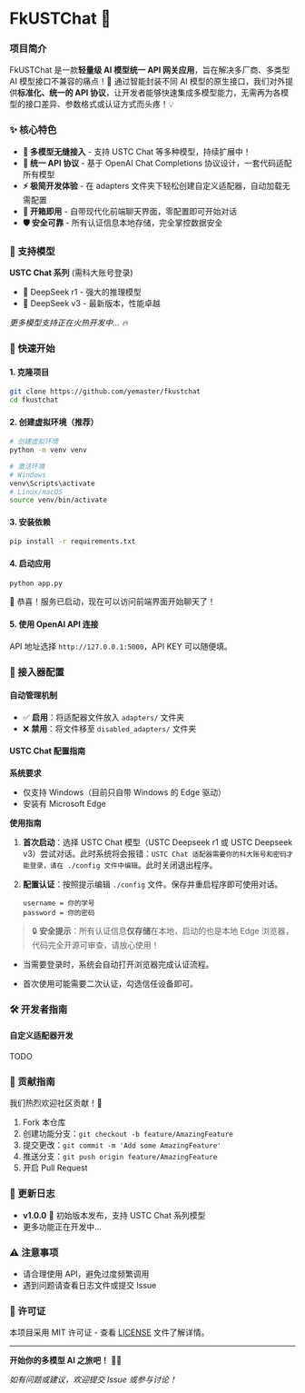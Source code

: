 # FkUSTChat 🚀

### 项目简介

FkUSTChat 是一款**轻量级 AI 模型统一 API 网关应用**，旨在解决多厂商、多类型 AI 模型接口不兼容的痛点！🎯 通过智能封装不同 AI 模型的原生接口，我们对外提供**标准化、统一的 API 协议**，让开发者能够快速集成多模型能力，无需再为各模型的接口差异、参数格式或认证方式而头疼！💡

### ✨ 核心特色

- **🔌 多模型无缝接入** - 支持 USTC Chat 等多种模型，持续扩展中！
- **🎯 统一 API 协议** - 基于 OpenAI Chat Completions 协议设计，一套代码适配所有模型
- **⚡ 极简开发体验** - 在 adapters 文件夹下轻松创建自定义适配器，自动加载无需配置
- **💫 开箱即用** - 自带现代化前端聊天界面，零配置即可开始对话
- **🛡️ 安全可靠** - 所有认证信息本地存储，完全掌控数据安全

### 🎪 支持模型

**USTC Chat 系列** (需科大账号登录)

- 🤖 DeepSeek r1 - 强大的推理模型
- 🧠 DeepSeek v3 - 最新版本，性能卓越

*更多模型支持正在火热开发中... 🔥*

### 🚀 快速开始

#### 1. 克隆项目

```bash
git clone https://github.com/yemaster/fkustchat
cd fkustchat
```

#### 2. 创建虚拟环境（推荐）

```bash
# 创建虚拟环境
python -m venv venv

# 激活环境
# Windows
venv\Scripts\activate
# Linux/macOS
source venv/bin/activate
```

#### 3. 安装依赖

```bash
pip install -r requirements.txt
```

#### 4. 启动应用

```bash
python app.py
```

🎉 恭喜！服务已启动，现在可以访问前端界面开始聊天了！

#### 5. 使用 OpenAI API 连接

API 地址选择 `http://127.0.0.1:5000`，API KEY 可以随便填。

### 🔧 接入器配置

#### 自动管理机制

- ✅ **启用**：将适配器文件放入 `adapters/` 文件夹
- ❌ **禁用**：将文件移至 `disabled_adapters/` 文件夹

#### USTC Chat 配置指南

**系统要求**

- 仅支持 Windows（目前只自带 Windows 的 Edge 驱动）
- 安装有 Microsoft Edge

**使用指南**

1. **首次启动**：选择 USTC Chat 模型（USTC Deepseek r1 或 USTC Deepseek v3）尝试对话。此时系统将会报错：`USTC Chat 适配器需要你的科大账号和密码才能登录，请在 ./config 文件中编辑`。此时关闭退出程序。

2. **配置认证**：按照提示编辑 `./config` 文件。保存并重启程序即可使用对话。

   ```
   username = 你的学号
   password = 你的密码
   ```

 > 🔒 **安全提示**：所有认证信息**仅存储**在本地，启动的也是本地 Edge 浏览器，代码完全开源可审查，请放心使用！

- 当需要登录时，系统会自动打开浏览器完成认证流程。

- 首次使用可能需要二次认证，勾选信任设备即可。

### 🛠️ 开发者指南

#### 自定义适配器开发

TODO

### 🤝 贡献指南

我们热烈欢迎社区贡献！🌟

1. Fork 本仓库
2. 创建功能分支：`git checkout -b feature/AmazingFeature`
3. 提交更改：`git commit -m 'Add some AmazingFeature'`
4. 推送分支：`git push origin feature/AmazingFeature`
5. 开启 Pull Request

### 📝 更新日志

- **v1.0.0** 🎉 初始版本发布，支持 USTC Chat 系列模型
- 更多功能正在开发中...

### ⚠️ 注意事项

- 请合理使用 API，避免过度频繁调用
- 遇到问题请查看日志文件或提交 Issue

### 📄 许可证

本项目采用 MIT 许可证 - 查看 [LICENSE](license) 文件了解详情。

------

**开始你的多模型 AI 之旅吧！** 🚀✨

*如有问题或建议，欢迎提交 Issue 或参与讨论！*
